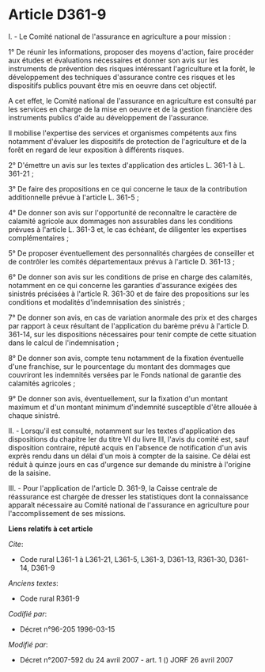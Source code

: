 # Article D361-9

I. - Le Comité national de l'assurance en agriculture a pour mission :

1° De réunir les informations, proposer des moyens d'action, faire procéder aux études et évaluations nécessaires et donner
son avis sur les instruments de prévention des risques intéressant l'agriculture et la forêt, le développement des techniques
d'assurance contre ces risques et les dispositifs publics pouvant être mis en oeuvre dans cet objectif.

A cet effet, le Comité national de l'assurance en agriculture est consulté par les services en charge de la mise en oeuvre et
de la gestion financière des instruments publics d'aide au développement de l'assurance.

Il mobilise l'expertise des services et organismes compétents aux fins notamment d'évaluer les dispositifs de protection de
l'agriculture et de la forêt en regard de leur exposition à différents risques.

2° D'émettre un avis sur les textes d'application des articles L. 361-1 à L. 361-21 ;

3° De faire des propositions en ce qui concerne le taux de la contribution additionnelle prévue à l'article L. 361-5 ;

4° De donner son avis sur l'opportunité de reconnaître le caractère de calamité agricole aux dommages non assurables dans les
conditions prévues à l'article L. 361-3 et, le cas échéant, de diligenter les expertises complémentaires ;

5° De proposer éventuellement des personnalités chargées de conseiller et de contrôler les comités départementaux prévus à
l'article D. 361-13 ;

6° De donner son avis sur les conditions de prise en charge des calamités, notamment en ce qui concerne les garanties
d'assurance exigées des sinistrés précisées à l'article R. 361-30 et de faire des propositions sur les conditions et
modalités d'indemnisation des sinistrés ;

7° De donner son avis, en cas de variation anormale des prix et des charges par rapport à ceux résultant de l'application du
barème prévu à l'article D. 361-14, sur les dispositions nécessaires pour tenir compte de cette situation dans le calcul de
l'indemnisation ;

8° De donner son avis, compte tenu notamment de la fixation éventuelle d'une franchise, sur le pourcentage du montant des
dommages que couvriront les indemnités versées par le Fonds national de garantie des calamités agricoles ;

9° De donner son avis, éventuellement, sur la fixation d'un montant maximum et d'un montant minimum d'indemnité susceptible
d'être allouée à chaque sinistré.

II. - Lorsqu'il est consulté, notamment sur les textes d'application des dispositions du chapitre Ier du titre VI du livre
III, l'avis du comité est, sauf disposition contraire, réputé acquis en l'absence de notification d'un avis exprès rendu dans
un délai d'un mois à compter de la saisine. Ce délai est réduit à quinze jours en cas d'urgence sur demande du ministre à
l'origine de la saisine.

III. - Pour l'application de l'article D. 361-9, la Caisse centrale de réassurance est chargée de dresser les statistiques
dont la connaissance apparaît nécessaire au Comité national de l'assurance en agriculture pour l'accomplissement de ses
missions.

**Liens relatifs à cet article**

_Cite_:

  - Code rural L361-1 à L361-21, L361-5, L361-3, D361-13, R361-30, D361-14, D361-9

_Anciens textes_:

  - Code rural R361-9

_Codifié par_:

  - Décret n°96-205 1996-03-15

_Modifié par_:

  - Décret n°2007-592 du 24 avril 2007 - art. 1 () JORF 26 avril 2007
